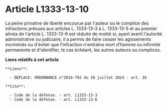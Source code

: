 # Article L1333-13-10

La peine privative de liberté encourue par l'auteur ou le complice des infractions prévues aux articles L. 1333-13-3 à L.
1333-13-5 et au premier alinéa de l'article L. 1333-13-6 est réduite de moitié si, ayant averti l'autorité administrative ou
judiciaire, il a permis de faire cesser les agissements incriminés ou d'éviter que l'infraction n'entraîne mort d'homme ou
infirmité permanente et d'identifier, le cas échéant, les autres auteurs ou complices.

**Liens relatifs à cet article**

	**Liens**:

	  - DEPLACE: ORDONNANCE n°2014-792 du 10 juillet 2014 - art. 16

	**Cite**:

	  - Code de la défense. - art. L1333-13-3
	  - Code de la défense. - art. L1333-13-6
